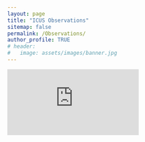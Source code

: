 ```yaml
---
layout: page
title: "ICUS Observations"
sitemap: false
permalink: /Observations/
author_profile: TRUE
# header:
#   image: assets/images/banner.jpg
---
```


<embed src="https://kijinosu.github.io/icus.data/assets/icus-program-observations.pdf" type="application/pdf" />